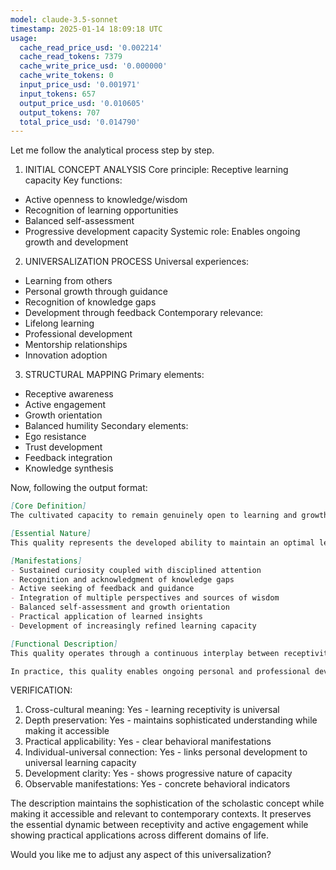 ```yaml
---
model: claude-3.5-sonnet
timestamp: 2025-01-14 18:09:18 UTC
usage:
  cache_read_price_usd: '0.002214'
  cache_read_tokens: 7379
  cache_write_price_usd: '0.000000'
  cache_write_tokens: 0
  input_price_usd: '0.001971'
  input_tokens: 657
  output_price_usd: '0.010605'
  output_tokens: 707
  total_price_usd: '0.014790'
---
```


Let me follow the analytical process step by step.

1. INITIAL CONCEPT ANALYSIS
Core principle: Receptive learning capacity
Key functions:
- Active openness to knowledge/wisdom
- Recognition of learning opportunities
- Balanced self-assessment
- Progressive development capacity
Systemic role: Enables ongoing growth and development

2. UNIVERSALIZATION PROCESS
Universal experiences:
- Learning from others
- Personal growth through guidance
- Recognition of knowledge gaps
- Development through feedback
Contemporary relevance:
- Lifelong learning
- Professional development
- Mentorship relationships
- Innovation adoption

3. STRUCTURAL MAPPING
Primary elements:
- Receptive awareness
- Active engagement
- Growth orientation
- Balanced humility
Secondary elements:
- Ego resistance
- Trust development
- Feedback integration
- Knowledge synthesis

Now, following the output format:

```markdown
[Core Definition]
The cultivated capacity to remain genuinely open to learning and growth through active receptivity to wisdom, experience, and guidance. It combines clear recognition of one's knowledge limitations with the sustained willingness to learn from any source that might offer genuine insight or understanding.

[Essential Nature]
This quality represents the developed ability to maintain an optimal learning stance toward experience and understanding. It manifests as a dynamic balance between receptivity and active engagement, combining intellectual humility with the courage to grow. Unlike passive compliance or mere absorption of information, it involves discriminating openness and the capacity to integrate new insights with existing understanding while maintaining both critical awareness and genuine receptivity.

[Manifestations]
- Sustained curiosity coupled with disciplined attention
- Recognition and acknowledgment of knowledge gaps
- Active seeking of feedback and guidance
- Integration of multiple perspectives and sources of wisdom
- Balanced self-assessment and growth orientation
- Practical application of learned insights
- Development of increasingly refined learning capacity

[Functional Description]
This quality operates through a continuous interplay between receptivity and integration. It begins with recognition of learning opportunities, moves through active engagement with new understanding, and culminates in the integration of insights into both knowledge and behavior. The process is supported by maintained awareness of knowledge limitations and sustained openness to growth, while being regulated by discriminating judgment about what is valuable to learn.

In practice, this quality enables ongoing personal and professional development through multiple channels. It manifests in the ability to learn effectively from experience, feedback, formal instruction, and observation, while maintaining both critical thinking and genuine openness. This creates a progressive spiral of development where each learning experience enhances the capacity for further growth and understanding.
```

VERIFICATION:
1. Cross-cultural meaning: Yes - learning receptivity is universal
2. Depth preservation: Yes - maintains sophisticated understanding while making it accessible
3. Practical applicability: Yes - clear behavioral manifestations
4. Individual-universal connection: Yes - links personal development to universal learning capacity
5. Development clarity: Yes - shows progressive nature of capacity
6. Observable manifestations: Yes - concrete behavioral indicators

The description maintains the sophistication of the scholastic concept while making it accessible and relevant to contemporary contexts. It preserves the essential dynamic between receptivity and active engagement while showing practical applications across different domains of life.

Would you like me to adjust any aspect of this universalization?